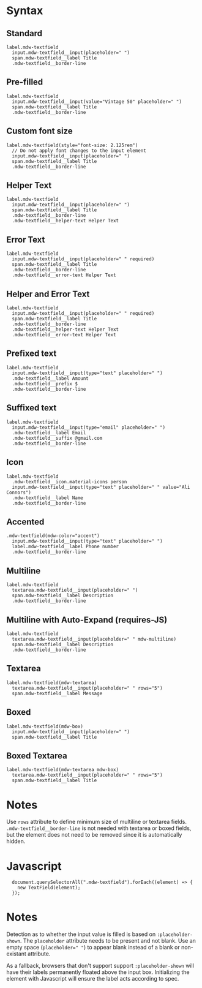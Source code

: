 # Syntax


## Standard
```
label.mdw-textfield
  input.mdw-textfield__input(placeholder=" ")
  span.mdw-textfield__label Title
  .mdw-textfield__border-line
```

## Pre-filled
```
label.mdw-textfield
  input.mdw-textfield__input(value="Vintage 50" placeholder=" ")
  span.mdw-textfield__label Title
  .mdw-textfield__border-line
```

## Custom font size
```
label.mdw-textfield(style="font-size: 2.125rem")
  // Do not apply font changes to the input element
  input.mdw-textfield__input(placeholder=" ")
  span.mdw-textfield__label Title
  .mdw-textfield__border-line
```

## Helper Text
```
label.mdw-textfield
  input.mdw-textfield__input(placeholder=" ")
  span.mdw-textfield__label Title
  .mdw-textfield__border-line
  .mdw-textfield__helper-text Helper Text
```

## Error Text
```
label.mdw-textfield
  input.mdw-textfield__input(placeholder=" " required)
  span.mdw-textfield__label Title
  .mdw-textfield__border-line
  .mdw-textfield__error-text Helper Text
```

## Helper and Error Text
```
label.mdw-textfield
  input.mdw-textfield__input(placeholder=" " required)
  span.mdw-textfield__label Title
  .mdw-textfield__border-line
  .mdw-textfield__helper-text Helper Text
  .mdw-textfield__error-text Helper Text
```

## Prefixed text
```
label.mdw-textfield
  input.mdw-textfield__input(type="text" placeholder=" ")
  .mdw-textfield__label Amount
  .mdw-textfield__prefix $
  .mdw-textfield__border-line
```

## Suffixed text
```
label.mdw-textfield
  input.mdw-textfield__input(type="email" placeholder=" ")
  .mdw-textfield__label Email
  .mdw-textfield__suffix @gmail.com
  .mdw-textfield__border-line
```

## Icon
```
label.mdw-textfield
  .mdw-textfield__icon.material-icons person
  input.mdw-textfield__input(type="text" placeholder=" " value="Ali Connors")
  .mdw-textfield__label Name
  .mdw-textfield__border-line
```

## Accented
```
.mdw-textfield(mdw-color="accent")
  input.mdw-textfield__input(type="text" placeholder=" ")
  label.mdw-textfield__label Phone number
  .mdw-textfield__border-line
```

## Multiline

```
label.mdw-textfield
  textarea.mdw-textfield__input(placeholder=" ")
  span.mdw-textfield__label Description
  .mdw-textfield__border-line
```

## Multiline with Auto-Expand (requires-JS)

```
label.mdw-textfield
  textarea.mdw-textfield__input(placeholder=" " mdw-multiline)
  span.mdw-textfield__label Description
  .mdw-textfield__border-line
```

## Textarea

```
label.mdw-textfield(mdw-textarea)
  textarea.mdw-textfield__input(placeholder=" " rows="5")
  span.mdw-textfield__label Message
```

## Boxed
```
label.mdw-textfield(mdw-box)
  input.mdw-textfield__input(placeholder=" ")
  span.mdw-textfield__label Title
```

## Boxed Textarea
```
label.mdw-textfield(mdw-textarea mdw-box)
  textarea.mdw-textfield__input(placeholder=" " rows="5")
  span.mdw-textfield__label Title
```

# Notes

Use `rows` attribute to define minimum size of multiline or textarea fields. `.mdw-textfield__border-line` is not needed with textarea or boxed fields, but the element does not need to be removed since it is automatically hidden.

# Javascript

```
  document.querySelectorAll(".mdw-textfield").forEach((element) => {
    new TextField(element);
  });
```

# Notes

Detection as to whether the input value is filled is based on `:placeholder-shown`. The `placeholder` attribute needs to be present and not blank. Use an empty space (`placeholder=" "`) to appear blank instead of a blank or non-existant attribute.

As a fallback, browsers that don't support support `:placeholder-shown` will have their labels permanently floated above the input box. Initializing the element with Javascript will ensure the label acts according to spec.